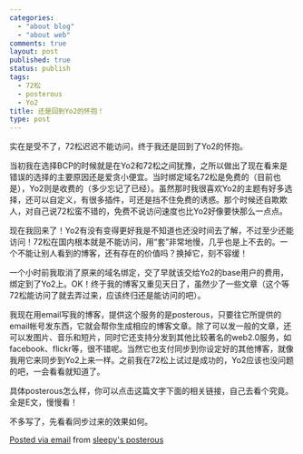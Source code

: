 ```yaml
--- 
categories: 
  - "about blog"
  - "about web"
comments: true
layout: post
published: true
status: publish
tags: 
  - 72松
  - posterous
  - Yo2
title: 还是回到Yo2的怀抱！
type: post
---
```

实在是受不了，72松迟迟不能访问，终于我还是回到了Yo2的怀抱。

当初我在选择BCP的时候就是在Yo2和72松之间犹豫，之所以做出了现在看来是错误的选择的主要原因还是爱贪小便宜。当时绑定域名72松是免费的（目前也是），Yo2则是收费的（多少忘记了已经）。虽然那时我很喜欢Yo2的主题有好多选择，还可以自定义，有很多插件，可还是挡不住免费的诱惑。那个时候还自欺欺人，对自己说72松蛮不错的，免费不说访问速度也比Yo2好像要快那么一点点。

现在我回来了！Yo2有没有变得更好我是不知道也还没时间去了解，不过至少还能访问！72松在国内根本就是不能访问，用“套”非常地慢，几乎也是上不去的。一个不能让别人看到的博客，还有存在的价值吗？换掉它，刻不容缓！

一个小时前我取消了原来的域名绑定，交了早就该交给Yo2的base用户的费用，绑定到了Yo2上。OK！终于我的博客又重见天日了，虽然少了一些文章（这个等72松能访问了就去弄过来，应该终归还是能访问的吧）。

我现在用email写我的博客，提供这个服务的是posterous，只要往它所提供的email帐号发东西，它就会帮你生成相应的博客文章。除了可以发一般的文章，还可以发图片、音乐和短片，同时它还支持分发到其他比较著名的web2.0服务，如facebook、flickr等，很不错呢。当然它也支付同步到你设定好的其他博客，就像我用它来同步到Yo2上来一样。之前我在72松上试过是成功的，Yo2应该也没问题的吧，一会看看就知道了。

具体posterous怎么样，你可以点击这篇文字下面的相关链接，自己去看个究竟。全是E文，慢慢看！

不多写了，先看看同步过来的效果如何。

<a href="http://posterous.com">Posted via email</a> from <a href="http://sleepy.posterous.com/yo2">sleepy's posterous</a>
